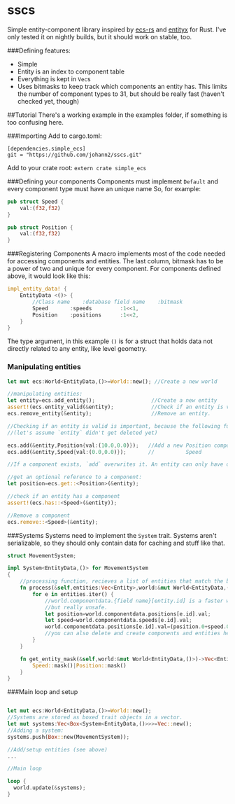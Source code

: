 # sscs
Simple entity-component library inspired by [ecs-rs](https://github.com/HeroesGrave/ecs-rs) and [entityx](https://github.com/alecthomas/entityx) for Rust. I've only tested it on nightly builds, but it should work on stable, too.

###Defining features:
* Simple
* Entity is an index to component table
* Everything is kept in ```Vec```s
* Uses bitmasks to keep track which components an entity has. This limits the number of component types to 31, but should be really fast (haven't checked yet, though)

##Tutorial
There's a working example in the examples folder, if something is too confusing here.

###Importing
Add to cargo.toml:
```
[dependencies.simple_ecs]
git = "https://github.com/johann2/sscs.git"
```

Add to your crate root:
`extern crate simple_ecs`

###Defining your components
Components must implement `Default` and every component type must have an unique name
So, for example:
```rust
pub struct Speed {
    val:(f32,f32)
}

pub struct Position {
    val:(f32,f32)
}
```

###Registering Components
A macro implements most of the code needed for accessing components and entities.
The last column, bitmask has to be a power of two and unique for every component.
For components defined above, it would look like this:
```rust
impl_entity_data! {
	EntityData <()>	{
		//Class name	:database field name	:bitmask
		Speed		:speeds			:1<<1,
		Position	:positions		:1<<2,
	}
}
```
The type argument, in this example `()` is for a struct that holds data not directly related to any entity, like level geometry.

### Manipulating entities


```rust
let mut ecs:World<EntityData,()>=World::new(); //Create a new world

//manipulating entities:
let entity=ecs.add_entity();                  //Create a new entity
assert!(ecs.entity_valid(&entity);            //Check if an entity is valid
ecs.remove_entity(&entity);                   //Remove an entity.

//Checking if an entity is valid is important, because the following functions will panic if it isn't:
//(let's assume `entity` didn't get deleted yet)

ecs.add(&entity,Position{val:(10.0,0.0)});   //Add a new Position component
ecs.add(&entity,Speed{val:(0.0,0.0)});       //          Speed

//If a component exists, `add` overwrites it. An entity can only have one of every type of component.

//get an optional reference to a component:
let position=ecs.get::<Position>(&entity); 

//check if an entity has a component
assert!(ecs.has::<Speed>(&entity)); 

//Remove a component
ecs.remove::<Speed>(&entity);

```

###Systems
Systems need to implement the `System` trait. Systems aren't serializable, so they should only contain data for caching and stuff like that.

```rust
struct MovementSystem;

impl System<EntityData,()> for MovementSystem
{
	//processing function, recieves a list of entities that match the bitmask returned by get_entity_mask
	fn process(&self,entities:Vec<Entity>,world:&mut World<EntityData,()>)	{
		for e in entities.iter() {
			//world.componentdata.{field name}[entity.id] is a faster way to access components, 
			//but really unsafe.	
			let position=world.componentdata.positions[e.id].val;
			let speed=world.componentdata.speeds[e.id].val;
			world.componentdata.positions[e.id].val=(position.0+speed.0,position.1+speed.1);
			//you can also delete and create components and entities here without any problems
		}
	}

	fn get_entity_mask(&self,world:&mut World<EntityData,()>)->Vec<Entity>	{
		Speed::mask()|Position::mask()
	}
}
```

###Main loop and setup

```rust

let mut ecs:World<EntityData,()>=World::new();
//Systems are stored as boxed trait objects in a vector.
let mut systems:Vec<Box<System<EntityData,()>>>=Vec::new();
//Adding a system:
systems.push(Box::new(MovementSystem));

//Add/setup entities (see above)
...

//Main loop

loop {
  world.update(&systems);
}
```
